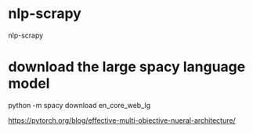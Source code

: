 # nlp-scrapy
nlp-scrapy

# download the large spacy language model
python -m spacy download en_core_web_lg

https://pytorch.org/blog/effective-multi-objective-nueral-architecture/

